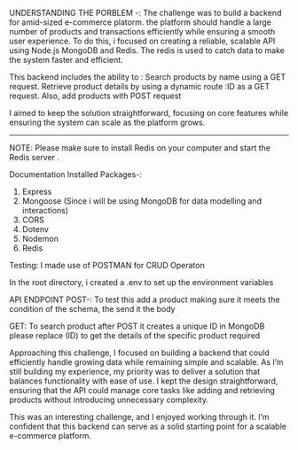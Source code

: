 UNDERSTANDING THE PORBLEM -:
The challenge was to build a backend for amid-sized e-commerce platorm. the platform should handle a large number of products and transactions efficiently while ensuring a smooth user experience. To do this, i focused on creating a reliable, scalable API using Node.js MongoDB and Redis. The redis is used to catch data to make the system faster and efficient.

This backend includes the ability to :
Search products by name using a GET request.
Retrieve product details by using a dynamic route :ID as a GET request.
Also, add products with POST request

I aimed to keep the solution straightforward, focusing on core features while ensuring the system can scale as the platform grows.

---

NOTE:
Please make sure to install Redis on your computer and start the Redis server .

Documentation
Installed Packages-:

1. Express
2. Mongoose (Since i will be using MongoDB for data modelling and interactions)
3. CORS
4. Dotenv
5. Nodemon
6. Redis

Testing:
I made use of POSTMAN for CRUD Operaton

In the root directory, i created a .env to set up the environment variables

API ENDPOINT
POST-: To test this add a product making sure it meets the condition of the schema, the send it the body

GET: To search product after POST it creates a unique ID in MongoDB please replace (ID) to get the details of the specific product required

Approaching this challenge, I focused on building a backend that could efficiently handle growing data while remaining simple and scalable. As I’m still building my experience, my priority was to deliver a solution that balances functionality with ease of use. I kept the design straightforward, ensuring that the API could manage core tasks like adding and retrieving products without introducing unnecessary complexity.

This was an interesting challenge, and I enjoyed working through it. I’m confident that this backend can serve as a solid starting point for a scalable e-commerce platform.
